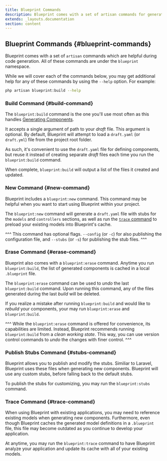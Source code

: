 ```yaml
---
title: Blueprint Commands
description: Blueprint comes with a set of artisan commands for generating new components and referencing existing components within your Laravel application.
extends: _layouts.documentation
section: content
---
```

## Blueprint Commands {#blueprint-commands}
Blueprint comes with a set of `artisan` commands which are helpful during code generation. All of these commands are under the `blueprint` namespace.

While we will cover each of the commands below, you may get additional help for any of these commands by using the `--help` option. For example:

```sh
php artisan blueprint:build --help
```

### Build Command {#build-command}
The `blueprint:build` command is the one you'll use most often as this handles [Generating Components](/docs/generating-components).

It accepts a single argument of path to your _draft_ file. This argument is optional. By default, Blueprint will attempt to load a `draft.yaml` (or `draft.yml`) file from the project root folder.

As such, it's convenient to use the `draft.yaml` file for defining components, but reuse it instead of creating separate _draft_ files each time you run the `blueprint:build` command.

When complete, `blueprint:build` will output a list of the files it created and updated.

### New Command {#new-command}
Blueprint includes a `blueprint:new` command. This command may be helpful when you want to start using Blueprint within your project.

The `blueprint:new` command will generate a `draft.yaml` file with stubs for the `models` and `controllers` sections, as well as run the [`trace` command](#trace-command) to preload your existing models into Blueprint's cache.

^^^
This command has optional flags. `--config` (or `-c`) for also publishing the configuration file, and `--stubs` (or `-s`) for publishing the stub files.
^^^

### Erase Command {#erase-command}
Blueprint also comes with a `blueprint:erase` command. Anytime you run `blueprint:build`, the list of generated components is cached in a local `.blueprint` file.

The `blueprint:erase` command can be used to _undo_ the last `blueprint:build` command. Upon running this command, any of the files generated during the last _build_ will be deleted.

If you realize a mistake after running `blueprint:build` and would like to _rebuild_ your components, your may run `blueprint:erase` and `blueprint:build`.

^^^
While the `blueprint:erase` command is offered for convenience, its capabilities are limited. Instead, Blueprint  recommends running `blueprint:build` from a _clean working state_. This way, you can use version control commands to _undo_ the changes with finer control.
^^^

### Publish Stubs Command {#stubs-command}
Blueprint allows you to publish and modify the stubs. Similiar to Laravel, Blueprint uses these files when generating new components. Blueprint will use any custom stubs, before falling back to the default stubs.

To publish the stubs for customizing, you may run the `blueprint:stubs` command.

### Trace Command {#trace-command}
When using Blueprint with existing applications, you may need to reference existing models when generating new components. Furthermore, even though Blueprint caches the generated model definitions in a `.blueprint` file, this file may become outdated as you continue to develop your application.

At anytime, you may run the `blueprint:trace` command to have Blueprint analyze your application and update its cache with all of your existing models.
